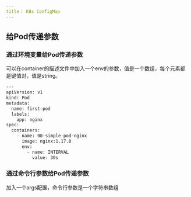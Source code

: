 ```yaml
---
title： K8s ConfigMap
---
```






## 给Pod传递参数

### 通过环境变量给Pod传递参数

可以在container的描述文件中加入一个env的参数，值是一个数组，每个元素都是键值对，值是string。

```sh
---
apiVersion: v1
kind: Pod 
metadata:
  name: first-pod
  labels:
    app: nginx
spec:
  containers:
    - name: 00-simple-pod-nginx
      image: nginx:1.17.0
      env:
        - name: INTERVAL
          value: 30s

```



### 通过命令行参数给Pod传递参数

加入一个args配置，命令行参数是一个字符串数组

